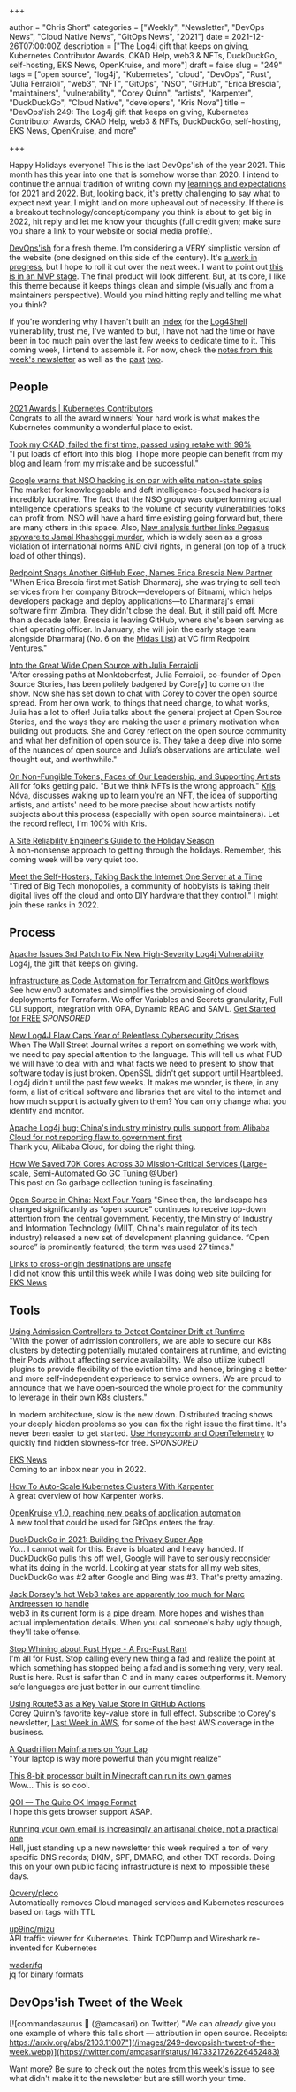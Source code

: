 +++

author = "Chris Short"
categories = ["Weekly", "Newsletter", "DevOps News", "Cloud Native News", "GitOps News", "2021"]
date = 2021-12-26T07:00:00Z
description = ["The Log4j gift that keeps on giving, Kubernetes Contributor Awards, CKAD Help, web3 & NFTs, DuckDuckGo, self-hosting, EKS News, OpenKruise, and more"]
draft = false
slug = "249"
tags = ["open source", "log4j", "Kubernetes", "cloud", "DevOps", "Rust", "Julia Ferraioli", "web3", "NFT", "GitOps", "NSO", "GitHub", "Erica Brescia", "maintainers", "vulnerability", "Corey Quinn", "artists", "Karpenter", "DuckDuckGo", "Cloud Native", "developers", "Kris Nova"]
title = "DevOps'ish 249: The Log4j gift that keeps on giving, Kubernetes Contributor Awards, CKAD Help, web3 & NFTs, DuckDuckGo, self-hosting, EKS News, OpenKruise, and more"

+++

Happy Holidays everyone! This is the last DevOps'ish of the year 2021. This month has this year into one that is somehow worse than 2020. I intend to continue the annual tradition of writing down my [learnings and expectations](https://chrisshort.net/2020-learnings-2021-expectations/) for 2021 and 2022. But, looking back, it's pretty challenging to say what to expect next year. I might land on more upheaval out of necessity. If there is a breakout technology/concept/company you think is about to get big in 2022, hit reply and let me know your thoughts (full credit given; make sure you share a link to your website or social media profile).

[DevOps'ish](https://devopsish.com/) for a fresh theme. I'm considering a VERY simplistic version of the website (one designed on this side of the century). It's [a work in progress](https://preview.devopsish.com/), but I hope to roll it out over the next week. I want to point out [this is in an MVP stage](https://preview.devopsish.com/). The final product will look different. But, at its core, I like this theme because it keeps things clean and simple (visually and from a maintainers perspective). Would you mind hitting reply and telling me what you think?

If you're wondering why I haven't built an [Index](https://devopsish.com/categories/indexes/) for the [Log4Shell](https://en.wikipedia.org/wiki/Log4Shell) vulnerability, trust me, I've wanted to but, I have not had the time or have been in too much pain over the last few weeks to dedicate time to it. This coming week, I intend to assemble it. For now, check the [notes from this week's newsletter](https://devopsish.com/249/notes/) as well as the [past](https://devopsish.com/248/notes/) [two](https://devopsish.com/247/notes/).

## People

[2021 Awards | Kubernetes Contributors](https://www.kubernetes.dev/community/awards/2021/)  
Congrats to all the award winners! Your hard work is what makes the Kubernetes community a wonderful place to exist.

[Took my CKAD, failed the first time, passed using retake with 98%](https://www.reddit.com/r/kubernetes/comments/rnfq81/took_my_ckad_failed_the_first_time_passed_using/)  
"I put loads of effort into this blog. I hope more people can benefit from my blog and learn from my mistake and be successful."

[Google warns that NSO hacking is on par with elite nation-state spies](https://arstechnica.com/information-technology/2021/12/google-warns-that-nso-hacking-is-on-par-with-elite-nation-state-spies/)  
The market for knowledgeable and deft intelligence-focused hackers is incredibly lucrative. The fact that the NSO group was outperforming actual intelligence operations speaks to the volume of security vulnerabilities folks can profit from. NSO will have a hard time existing going forward but, there are many others in this space. Also, [New analysis further links Pegasus spyware to Jamal Khashoggi murder](https://www.theverge.com/2021/12/21/22848485/pegasus-spyware-jamal-khashoggi-murder-nso-hanan-elatr-new-analysis), which is widely seen as a gross violation of international norms AND civil rights, in general (on top of a truck load of other things).

[Redpoint Snags Another GitHub Exec, Names Erica Brescia New Partner](https://www.forbes.com/sites/kenrickcai/2021/12/20/redpoint-snag-erica-brescia-github-coo-as-new-early-stage-partner/)  
"When Erica Brescia first met Satish Dharmaraj, she was trying to sell tech services from her company Bitrock—developers of Bitnami, which helps developers package and deploy applications—to Dharmaraj's email software firm Zimbra. They didn't close the deal. But, it still paid off. More than a decade later, Brescia is leaving GitHub, where she's been serving as chief operating officer. In January, she will join the early stage team alongside Dharmaraj (No. 6 on the [Midas List](http://www.forbes.com/midas/)) at VC firm Redpoint Ventures."

[Into the Great Wide Open Source with Julia Ferraioli](https://www.lastweekinaws.com/podcast/screaming-in-the-cloud/into-the-great-wide-open-source-with-julia-ferraioli/)  
"After crossing paths at Monktoberfest, Julia Ferraioli, co-founder of Open Source Stories, has been politely badgered by Core[y] to come on the show. Now she has set down to chat with Corey to cover the open source spread. From her own work, to things that need change, to what works, Julia has a lot to offer! Julia talks about the general project at Open Source Stories, and the ways they are making the user a primary motivation when building out products. She and Corey reflect on the open source community and what her definition of open source is. They take a deep dive into some of the nuances of open source and Julia’s observations are articulate, well thought out, and worthwhile."

[On Non-Fungible Tokens, Faces of Our Leadership, and Supporting Artists](https://sfconservancy.org/blog/2021/dec/23/nft-faces-of-open-source/)  
All for folks getting paid. "But we think NFTs is the wrong approach." [Kris Nóva](https://nivenly.com/lib/2021-12-22-nft/), discusses waking up to learn you're an NFT, the idea of supporting artists, and artists' need to be more precise about how artists notify subjects about this process (especially with open source maintainers). Let the record reflect, I'm 100% with Kris.

[A Site Reliability Engineer's Guide to the Holiday Season](https://rootly.com/blog/a-site-reliability-engineer-s-guide-to-the-holiday-season)  
A non-nonsense approach to getting through the holidays. Remember, this coming week will be very quiet too.

[Meet the Self-Hosters, Taking Back the Internet One Server at a Time](https://www.vice.com/en/article/pkb4ng/meet-the-self-hosters-taking-back-the-internet-one-server-at-a-time)  
"Tired of Big Tech monopolies, a community of hobbyists is taking their digital lives off the cloud and onto DIY hardware that they control." I might join these ranks in 2022.

## Process

[Apache Issues 3rd Patch to Fix New High-Severity Log4j Vulnerability](https://thehackernews.com/2021/12/apache-issues-3rd-patch-to-fix-new-high.html)  
Log4j, the gift that keeps on giving.

[Infrastructure as Code Automation for Terrafrom and GitOps workflows](https://www.env0.com/infrastructure-as-code-automation?utm_campaign=devopsish&utm_source=nativeads&utm_medium=newsletter)  
See how env0 automates and simplifies the provisioning of cloud deployments for Terraform. We offer Variables and Secrets granularity, Full CLI support, integration with OPA, Dynamic RBAC and SAML. [Get Started for FREE](https://www.env0.com/infrastructure-as-code-automation?utm_campaign=devopsish&utm_source=nativeads&utm_medium=newsletter) *SPONSORED*

[New Log4J Flaw Caps Year of Relentless Cybersecurity Crises](https://www.wsj.com/articles/new-log4j-flaw-caps-year-of-relentless-cybersecurity-crises-11640178004)  
When The Wall Street Journal writes a report on something we work with, we need to pay special attention to the language. This will tell us what FUD we will have to deal with and what facts we need to present to show that software today is just broken. OpenSSL didn't get support until Heartbleed. Log4j didn't until the past few weeks. It makes me wonder, is there, in any form, a list of critical software and libraries that are vital to the internet and how much support is actually given to them? You can only change what you identify and monitor.

[Apache Log4j bug: China's industry ministry pulls support from Alibaba Cloud for not reporting flaw to government first](https://www.scmp.com/tech/big-tech/article/3160670/apache-log4j-bug-chinas-industry-ministry-pulls-support-alibaba-cloud)  
Thank you, Alibaba Cloud, for doing the right thing.

[How We Saved 70K Cores Across 30 Mission-Critical Services (Large-scale, Semi-Automated Go GC Tuning @Uber)](https://eng.uber.com/how-we-saved-70k-cores-across-30-mission-critical-services/)  
This post on Go garbage collection tuning is fascinating.

[Open Source in China: Next Four Years](https://interconnected.blog/open-source-in-china-next-four-years/)
"Since then, the landscape has changed significantly as “open source” continues to receive top-down attention from the central government. Recently, the Ministry of Industry and Information Technology (MIIT, China's main regulator of its tech industry) released a new set of development planning guidance. “Open source” is prominently featured; the term was used 27 times."

[Links to cross-origin destinations are unsafe](https://web.dev/external-anchors-use-rel-noopener/?utm_source=lighthouse&utm_medium=devtools)  
I did not know this until this week while I was doing web site building for [EKS News](https://eks.news)

## Tools

[Using Admission Controllers to Detect Container Drift at Runtime](https://kubernetes.io/blog/2021/12/21/admission-controllers-for-container-drift/)  
"With the power of admission controllers, we are able to secure our K8s clusters by detecting potentially mutated containers at runtime, and evicting their Pods without affecting service availability. We also utilize kubectl plugins to provide flexibility of the eviction time and hence, bringing a better and more self-independent experience to service owners. We are proud to announce that we have open-sourced the whole project for the community to leverage in their own K8s clusters."

In modern architecture, slow is the new down. Distributed tracing shows your deeply hidden problems so you can fix the right issue the first time. It's never been easier to get started. [Use Honeycomb and OpenTelemetry](https://ui.honeycomb.io/signup?&utm_source=devopsish&utm_medium=newsletter&utm_campaign=ad&utm_content=product-signup) to quickly find hidden slowness–for free. *SPONSORED*

[EKS News](https://eks.news/)  
Coming to an inbox near you in 2022.

[How To Auto-Scale Kubernetes Clusters With Karpenter](https://www.youtube.com/watch?v=C-2v7HT-uSA)  
A great overview of how Karpenter works.

[OpenKruise v1.0, reaching new peaks of application automation](https://www.cncf.io/blog/2021/12/23/openkruise-v1-0-reaching-new-peaks-of-application-automation/)  
A new tool that could be used for GitOps enters the fray.

[DuckDuckGo in 2021: Building the Privacy Super App](https://spreadprivacy.com/duckduckgo-2021-review/)  
Yo... I cannot wait for this. Brave is bloated and heavy handed. If DuckDuckGo pulls this off well, Google will have to seriously reconsider what its doing in the world. Looking at year stats for all my web sites, DuckDuckGo was #2 after Google and Bing was #3. That's pretty amazing.

[Jack Dorsey's hot Web3 takes are apparently too much for Marc Andreessen to handle](https://www.theverge.com/2021/12/22/22850558/jack-pmarca-a16z-web3-block-twitter?scrolla=5eb6d68b7fedc32c19ef33b4)  
web3 in its current form is a pipe dream. More hopes and wishes than actual implementation details. When you call someone's baby ugly though, they'll take offense.

[Stop Whining about Rust Hype - A Pro-Rust Rant](https://thenewwazoo.github.io/whining.html)  
I'm all for Rust. Stop calling every new thing a fad and realize the point at which something has stopped being a fad and is something very, very real. Rust is here. Rust is safer than C and in many cases outperforms it. Memory safe languages are just better in our current timeline.

[Using Route53 as a Key Value Store in GitHub Actions](https://doug.sh/posts/using-route53-as-a-key-value-store-in-github-actions/)  
Corey Quinn's favorite key-value store in full effect. Subscribe to Corey's newsletter, [Last Week in AWS](https://ref.lastweekinaws.com/7h1z3x), for some of the best AWS coverage in the business.

[A Quadrillion Mainframes on Your Lap](https://spectrum.ieee.org/ibm-mainframe)  
"Your laptop is way more powerful than you might realize"

[This 8-bit processor built in Minecraft can run its own games](https://www.pcworld.com/article/559794/8-bit-computer-processor-built-in-minecraft-can-run-its-own-games.html)  
Wow... This is so cool.

[QOI — The Quite OK Image Format](https://qoiformat.org/)  
I hope this gets browser support ASAP.

[Running your own email is increasingly an artisanal choice, not a practical one](https://utcc.utoronto.ca/~cks/space/blog/sysadmin/EmailServersNoLongerPractical)  
Hell, just standing up a new newsletter this week required a ton of very specific DNS records; DKIM, SPF, DMARC, and other TXT records. Doing this on your own public facing infrastructure is next to impossible these days.

[Qovery/pleco](https://github.com/Qovery/pleco)  
Automatically removes Cloud managed services and Kubernetes resources based on tags with TTL

[up9inc/mizu](https://github.com/up9inc/mizu)  
API traffic viewer for Kubernetes. Think TCPDump and Wireshark re-invented for Kubernetes

[wader/fq](https://github.com/wader/fq)  
jq for binary formats

## DevOps'ish Tweet of the Week

[![commandasaurus 🦦 (@amcasari) on Twitter) "We can *already* give you one example of where this falls short — attribution in open source. Receipts: https://arxiv.org/abs/2103.11007"](/images/249-devopsish-tweet-of-the-week.webp)](https://twitter.com/amcasari/status/1473321726226452483)

Want more? Be sure to check out the [notes from this week's issue](https://devopsish.com/249/notes/) to see what didn't make it to the newsletter but are still worth your time.
